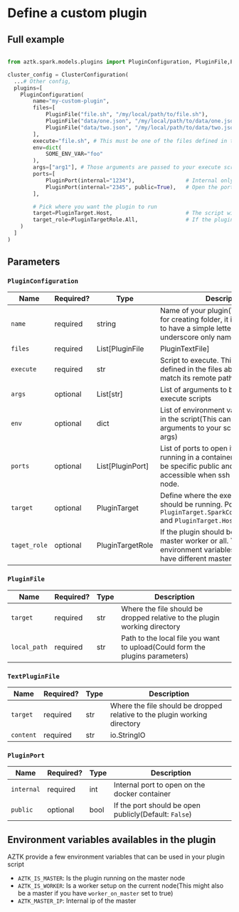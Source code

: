 
# Define a custom plugin

## Full example
```py

from aztk.spark.models.plugins import PluginConfiguration, PluginFile,PluginPort, PluginTarget, PluginTargetRole

cluster_config = ClusterConfiguration(
  ...# Other config,
  plugins=[
    PluginConfiguration(
        name="my-custom-plugin",
        files=[
            PluginFile("file.sh", "/my/local/path/to/file.sh"),
            PluginFile("data/one.json", "/my/local/path/to/data/one.json"),
            PluginFile("data/two.json", "/my/local/path/to/data/two.json"),
        ],
        execute="file.sh", # This must be one of the files defined in the file list and match the target path,
        env=dict(
            SOME_ENV_VAR="foo"
        ),
        args=["arg1"], # Those arguments are passed to your execute script
        ports=[
            PluginPort(internal="1234"),                # Internal only(For node communication for example)
            PluginPort(internal="2345", public=True),   # Open the port to the public(When ssh into). Used for UI for example
        ],

        # Pick where you want the plugin to run
        target=PluginTarget.Host,                       # The script will be run on the host. Default value is to run in the spark container
        target_role=PluginTargetRole.All,               # If the plugin should be run only on the master worker or all. You can use environment variables(See below to have different master/worker config)
    )
  ]
)
```

## Parameters

### `PluginConfiguration`
| Name         | Required? | Type                            | Description                                                                                                                                                     |
|--------------|-----------|---------------------------------|-----------------------------------------------------------------------------------------------------------------------------------------------------------------|
| `name`       | required  | string                          | Name of your plugin(This will be used for creating folder, it is recommended to have a simple letter, dash, underscore only name)                               |
| `files`      | required  | List[PluginFile|PluginTextFile] | List of files to upload                                                                                                                                         |
| `execute`    | required  | str                             | Script to execute. This script must be defined in the files above and must match its remote path                                                                |
| `args`       | optional  | List[str]                       | List of arguments to be passed to your execute scripts                                                                                                          |
| `env`        | optional  | dict                            | List of environment variables to access in the script(This can be used to pass arguments to your script instead of args)                                        |
| `ports`      | optional  | List[PluginPort]                | List of ports to open if the script is running in a container. A port can also be specific public and it will then be accessible when ssh into the master node. |
| `target`     | optional  | PluginTarget                    | Define where the execute script should be running. Potential values are `PluginTarget.SparkContainer(Default)` and `PluginTarget.Host`                          |
| `taget_role` | optional  | PluginTargetRole                | If the plugin should be run only on the master worker or all. You can use environment variables(See below to have different master/worker config)               |             |

### `PluginFile`
| Name         | Required? | Type | Description                                                                  |
|--------------|-----------|------|------------------------------------------------------------------------------|
| `target`     | required  | str  | Where the file should be dropped relative to the plugin working directory    |
| `local_path` | required  | str  | Path to the local file you want to upload(Could form the plugins parameters) |

### `TextPluginFile`
| Name      | Required? | Type              | Description                                                                  |
|-----------|-----------|-------------------|------------------------------------------------------------------------------|
| `target`  | required  | str               | Where the file should be dropped relative to the plugin working directory    |
| `content` | required  | str | io.StringIO | Path to the local file you want to upload(Could form the plugins parameters) |

### `PluginPort`
| Name       | Required? | Type | Description                                           |
|------------|-----------|------|-------------------------------------------------------|
| `internal` | required  | int  | Internal port to open on the docker container         |
| `public`   | optional  | bool | If the port should be open publicly(Default: `False`) |

## Environment variables availables in the plugin

AZTK provide a few environment variables that can be used in your plugin script

* `AZTK_IS_MASTER`: Is the plugin running on the master node
* `AZTK_IS_WORKER`: Is a worker setup on the current node(This might also be a master if you have `worker_on_master` set to true)
* `AZTK_MASTER_IP`: Internal ip of the master
